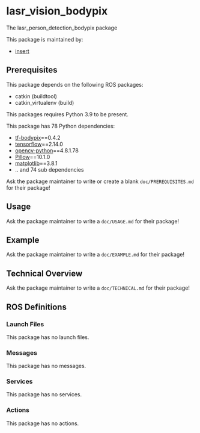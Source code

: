 # lasr_vision_bodypix

The lasr_person_detection_bodypix package

This package is maintained by:
- [insert](mailto:insert@todo.todo)

## Prerequisites

This package depends on the following ROS packages:
- catkin (buildtool)
- catkin_virtualenv (build)

This packages requires Python 3.9 to be present.

This package has 78 Python dependencies:
- [tf-bodypix](https://pypi.org/project/tf-bodypix)==0.4.2
- [tensorflow](https://pypi.org/project/tensorflow)==2.14.0
- [opencv-python](https://pypi.org/project/opencv-python)==4.8.1.78
- [Pillow](https://pypi.org/project/Pillow)==10.1.0
- [matplotlib](https://pypi.org/project/matplotlib)==3.8.1
- .. and 74 sub dependencies

Ask the package maintainer to write or create a blank `doc/PREREQUISITES.md` for their package!

## Usage

Ask the package maintainer to write a `doc/USAGE.md` for their package!

## Example

Ask the package maintainer to write a `doc/EXAMPLE.md` for their package!

## Technical Overview

Ask the package maintainer to write a `doc/TECHNICAL.md` for their package!

## ROS Definitions

### Launch Files

This package has no launch files.

### Messages

This package has no messages.

### Services

This package has no services.

### Actions

This package has no actions.
